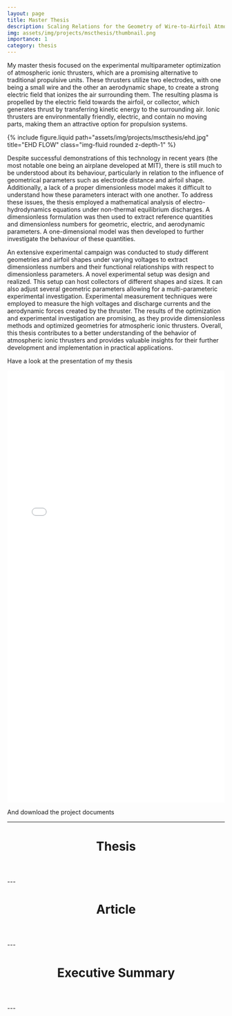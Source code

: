 ```yaml
---
layout: page
title: Master Thesis
description: Scaling Relations for the Geometry of Wire-to-Airfoil Atmospheric Ionic thrusters
img: assets/img/projects/mscthesis/thumbnail.png
importance: 1
category: thesis
---
```


My master thesis focused on the experimental multiparameter optimization of atmospheric ionic thrusters, which are a promising alternative to traditional propulsive units. These thrusters utilize two electrodes, with one being a small wire and the other an aerodynamic shape, to create a strong electric field that ionizes the air surrounding them. The resulting plasma is propelled by the electric field towards the airfoil, or collector, which generates thrust by transferring kinetic energy to the surrounding air. Ionic thrusters are environmentally friendly, electric, and contain no moving parts, making them an attractive option for propulsion systems.

{% include figure.liquid path="assets/img/projects/mscthesis/ehd.jpg" title="EHD FLOW" class="img-fluid rounded z-depth-1" %}

Despite successful demonstrations of this technology in recent years (the most notable one being an airplane developed at MIT), there is still much to be understood about its behaviour, particularly in relation to the influence of geometrical parameters such as electrode distance and airfoil shape. Additionally, a lack of a proper dimensionless model makes it difficult to understand how these parameters interact with one another.
To address these issues, the thesis employed a mathematical analysis of electro-hydrodynamics equations under non-thermal equilibrium discharges. A dimensionless formulation was then used to extract reference quantities and dimensionless numbers for geometric, electric, and aerodynamic parameters. A one-dimensional model was then developed to further investigate the behaviour of these quantities.


An extensive experimental campaign was conducted to study different geometries and airfoil shapes under varying voltages to extract dimensionless numbers and their functional relationships with respect to dimensionless parameters. A novel experimental setup was design and realized. This setup can host collectors of different shapes and sizes. It can also adjust several geometric parameters allowing for a multi-parameteric experimental investigation. Experimental measurement techniques were employed to measure the high voltages and discharge currents and the aerodynamic forces created by the thruster.
The results of the optimization and experimental investigation are promising, as they provide dimensionless methods and optimized geometries for atmospheric ionic thrusters. Overall, this thesis contributes to a better understanding of the behavior of atmospheric ionic thrusters and provides valuable insights for their further development and implementation in practical applications.

Have a look at the presentation of my thesis

<embed src="../../assets/pdf/projects/mscthesis/Presentazione_Laurea.pdf" width="100%" height="1000"> 


And download the project documents

---
<header class="post-header">
            <h1 class="post-title">Thesis <a href="../../assets/pdf/projects/mscthesis/Tesi_Magistrale.pdf" target="_blank" rel="noopener noreferrer" class="float-right"><i class="fas fa-file-pdf"></i></a>
</h1>
            <p class="post-description"></p>
          </header>
---
<header class="post-header">
            <h1 class="post-title">Article<a href="../../assets/img/pdf/projects/mscthesis/Tesi_Magistrale_Articolo.pdf" target="_blank" rel="noopener noreferrer" class="float-right"><i class="fas fa-file-pdf"></i></a>
</h1>
            <p class="post-description"></p>
          </header>
---
<header class="post-header">
            <h1 class="post-title">Executive Summary <a href="../../assets/pdf/projects/mscthesis/Executive_Summary_Tesi_Magistrale.pdf" target="_blank" rel="noopener noreferrer" class="float-right"><i class="fas fa-file-pdf"></i></a>
</h1>
            <p class="post-description"></p>
          </header>
---